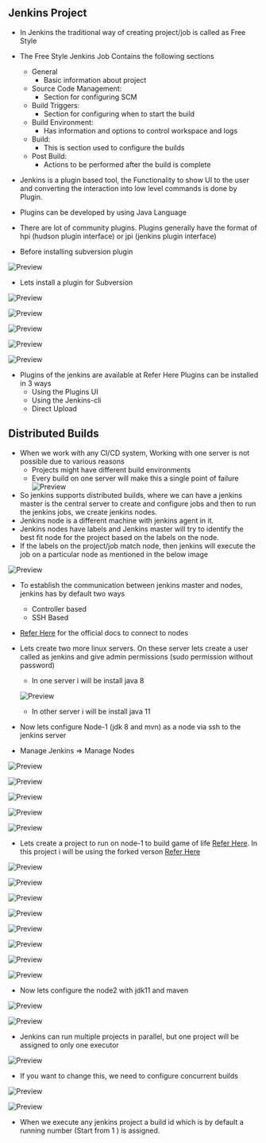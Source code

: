## Jenkins Project
* In Jenkins the traditional way of creating project/job is called as Free Style
* The Free Style Jenkins Job Contains the following sections
    * General
        * Basic information about project
    * Source Code Management:
        * Section for configuring SCM
    * Build Triggers:
        * Section for configuring when to start the build
    * Build Environment:
        * Has information and options to control workspace and logs
    * Build:
        * This is section used to configure the builds
    * Post Build:
        * Actions to be performed after the build is complete

* Jenkins is a plugin based tool, the Functionality to show UI to the user and converting the interaction into low level commands is done by Plugin.
* Plugins can be developed by using Java Language
* There are lot of community plugins. Plugins generally have the format of hpi (hudson plugin interface) or jpi (jenkins plugin interface)
* Before installing subversion plugin

![Preview](./Images/Jenkins78.png)

* Lets install a plugin for Subversion

![Preview](./Images/Jenkins79.png)

![Preview](./Images/Jenkins80.png)

![Preview](./Images/Jenkins81.png)

![Preview](./Images/Jenkins82.png)

![Preview](./Images/Jenkins83.png)

* Plugins of the jenkins are available at Refer Here
Plugins can be installed in 3 ways
  * Using the Plugins UI
  * Using the Jenkins-cli
  * Direct Upload

## Distributed Builds
* When we work with any CI/CD system, Working with one server is not possible due to various reasons
   * Projects might have different build environments
   * Every build on one server will make this a single point of failure
    ![Preview](./Images/Jenkins84.png)
* So jenkins supports distributed builds, where we can have a jenkins master is the central server to create and configure jobs and then to run the jenkins jobs, we create jenkins nodes.
* Jenkins node is a different machine with jenkins agent in it.
* Jenkins nodes have labels and Jenkins master will try to identify the best fit node for the project based on the labels on the node.
* If the labels on the project/job match node, then jenkins will execute the job on a particular node as mentioned in the below image

![Preview](./Images/Jenkins85.png)

* To establish the communication between jenkins master and nodes, jenkins has by default two ways
  * Controller based
  * SSH Based

* [Refer Here](https://www.jenkins.io/doc/book/using/using-agents/) for the official docs to connect to nodes
* Lets create two more linux servers. On these server lets create a user called as jenkins and give admin permissions (sudo permission without password) 
   * In one server i will be install java 8

    ![Preview](./Images/Jenkins86.png)

   * In other server i will be install java 11

* Now lets configure Node-1 (jdk 8 and mvn) as a node via ssh to the jenkins server
* Manage Jenkins => Manage Nodes

![Preview](./Images/Jenkins87.png)

![Preview](./Images/Jenkins88.png)

![Preview](./Images/Jenkins89.png)

![Preview](./Images/Jenkins90.png)

![Preview](./Images/Jenkins91.png)

* Lets create a project to run on node-1 to build game of life [Refer Here](https://github.com/wakaleo/game-of-life). In this project i will be using the forked verson [Refer Here](https://github.com/devops-easy/game-of-life.git)

![Preview](./Images/Jenkins92.png)

![Preview](./Images/Jenkins93.png)

![Preview](./Images/Jenkins94.png)

![Preview](./Images/Jenkins95.png)

![Preview](./Images/Jenkins96.png)

![Preview](./Images/Jenkins97.png)

![Preview](./Images/Jenkins98.png)

![Preview](./Images/Jenkins99.png)

* Now lets configure the node2 with jdk11 and maven

![Preview](./Images/Jenkins103.png)

![Preview](./Images/Jenkins104.png)

* Jenkins can run multiple projects in parallel, but one project will be assigned to only one executor

![Preview](./Images/Jenkins100.png)

* If you want to change this, we need to configure concurrent builds

![Preview](./Images/Jenkins101.png)

![Preview](./Images/Jenkins102.png)

* When we execute any jenkins project a build id which is by default a running number (Start from 1 ) is assigned.